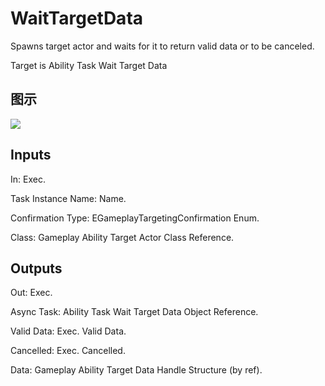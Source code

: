 # WaitTargetData

Spawns target actor and waits for it to return valid data or to be canceled.

Target is Ability Task Wait Target Data

## 图示

![]($-20221218-17335856.png)

## Inputs

In: Exec.

Task Instance Name: Name.

Confirmation Type: EGameplayTargetingConfirmation Enum.

Class: Gameplay Ability Target Actor Class Reference.  

## Outputs

Out: Exec.

Async Task: Ability Task Wait Target Data Object Reference.

Valid Data: Exec. Valid Data.

Cancelled: Exec. Cancelled.

Data: Gameplay Ability Target Data Handle Structure (by ref).

